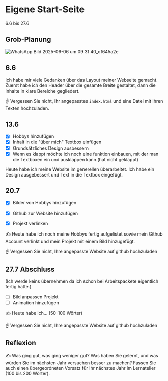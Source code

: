 # Eigene Start-Seite

6.6 bis 27.6

## Grob-Planung

![WhatsApp Bild 2025-06-06 um 09 31 40_df645a2e](https://github.com/user-attachments/assets/d6281dbe-c87f-4ed9-987d-847d615a2489)


## 6.6

Ich habe mir viele Gedanken über das Layout meiner Webseite gemacht. Zuerst habe ich den Header über die gesamte Breite gestaltet, dann die Inhalte in klare Bereiche gegliedert.

☝️ Vergessen Sie nicht, Ihr angepasstes `index.html` und eine Datei mit Ihren Texten hochzuladen.

## 13.6

- [x] Hobbys hinzufügen
- [x] Inhalt in die "über mich" Textbox einfügen
- [x] Grundsätzliches Design ausbessern
- [x] Wenn es klappt möchte ich noch eine funktion einbauen, mit der man die Textboxen ein und ausklappen kann.(hat nicht geklappt)

Heute habe ich meine Website im generellen überarbeitet. Ich habe ein Design ausgebessert und Text in die Textbox eingefügt.

## 20.7

- [x] Bilder von Hobbys hinzufügen
- [x] Github zur Website hinzufügen
- [x] Projekt verlinken


✍️ Heute habe ich noch meine Hobbys fertig aufgelistet sowie mein Github Account verlinkt und mein Projekt mit einem Bild hinzugefügt.

☝️ Vergessen Sie nicht, Ihre angepasste Website auf github hochzuladen

## 27.7 Abschluss
(Ich werde keins übernehmen da ich schon bei Arbeitspackete eigentlich fertig hatte.)
- [ ] Bild anpassen Projekt
- [ ] Animation hinzufügen

✍️ Heute habe ich... (50-100 Wörter)

☝️ Vergessen Sie nicht, Ihre angepasste Website auf github hochzuladen

## Reflexion

✍️ Was ging gut, was ging weniger gut? Was haben Sie gelernt, und was würden Sie im nächsten Jahr versuchen besser zu machen? Fassen Sie auch einen übergeordneten Vorsatz für Ihr nächstes Jahr im Lernatelier (100 bis 200 Wörter).
